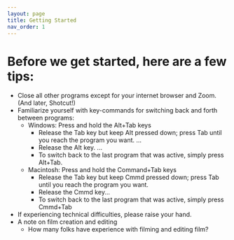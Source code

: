 ```yaml
---
layout: page
title: Getting Started
nav_order: 1
---
```

# Before we get started, here are a few tips:
+ Close all other programs except for your internet browser and Zoom. (And later, Shotcut!)
+ Familiarize yourself with key-commands for switching back and forth between programs:
  + Windows: Press and hold the Alt+Tab keys
    + Release the Tab key but keep Alt pressed down; press Tab until you reach the program you want. ...
    + Release the Alt key. ...
    + To switch back to the last program that was active, simply press Alt+Tab.
  + Macintosh: Press and hold the Command+Tab keys
    + Release the Tab key but keep Cmmd pressed down; press Tab until you reach the program you want.
    + Release the Cmmd key...
    + To switch back to the last program that was active, simply press Cmmd+Tab
+ If experiencing technical difficulties, please raise your hand.
+ A note on film creation and editing
   + How many folks have experience with filming and editing film?
   
